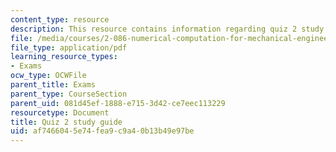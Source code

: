 ```yaml
---
content_type: resource
description: This resource contains information regarding quiz 2 study guide.
file: /media/courses/2-086-numerical-computation-for-mechanical-engineers-fall-2012/af7466045e74fea9c9a40b13b49e97be_MIT2_086F12_quiz2_study.pdf
file_type: application/pdf
learning_resource_types:
- Exams
ocw_type: OCWFile
parent_title: Exams
parent_type: CourseSection
parent_uid: 081d45ef-1888-e715-3d42-ce7eec113229
resourcetype: Document
title: Quiz 2 study guide
uid: af746604-5e74-fea9-c9a4-0b13b49e97be
---
```

